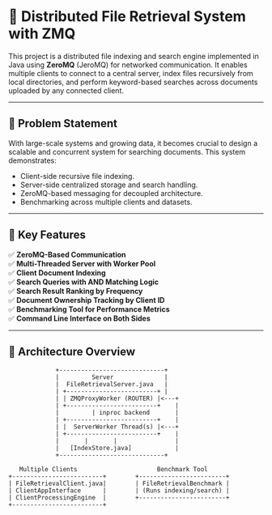 # 📂 Distributed File Retrieval System with ZMQ

This project is a distributed file indexing and search engine implemented in Java using **ZeroMQ** (JeroMQ) for networked communication. It enables multiple clients to connect to a central server, index files recursively from local directories, and perform keyword-based searches across documents uploaded by any connected client.

---

## 🧠 Problem Statement

With large-scale systems and growing data, it becomes crucial to design a scalable and concurrent system for searching documents. This system demonstrates:
- Client-side recursive file indexing.
- Server-side centralized storage and search handling.
- ZeroMQ-based messaging for decoupled architecture.
- Benchmarking across multiple clients and datasets.

---

## 🔧 Key Features

✅ **ZeroMQ-Based Communication**  
✅ **Multi-Threaded Server with Worker Pool**  
✅ **Client Document Indexing**  
✅ **Search Queries with AND Matching Logic**  
✅ **Search Result Ranking by Frequency**  
✅ **Document Ownership Tracking by Client ID**  
✅ **Benchmarking Tool for Performance Metrics**  
✅ **Command Line Interface on Both Sides**

---

## 🧱 Architecture Overview

```plaintext
             +-----------------------------+
             |         Server              |
             |  FileRetrievalServer.java   |
             | +-------------------------+ |
             | | ZMQProxyWorker (ROUTER) |<---+
             | +-------------------------+    |
             |         | inproc backend       |
             | +-------------------------+    |
             | |  ServerWorker Thread(s) |<---+
             | +-------------------------+    |
             |       |       |                |
             |   [IndexStore.java]            |
             +-----------------------------+

   Multiple Clients                      Benchmark Tool
+-------------------------+        +------------------------+
| FileRetrievalClient.java|        | FileRetrievalBenchmark |
| ClientAppInterface      |        | (Runs indexing/search) |
| ClientProcessingEngine  |        +------------------------+
+-------------------------+
